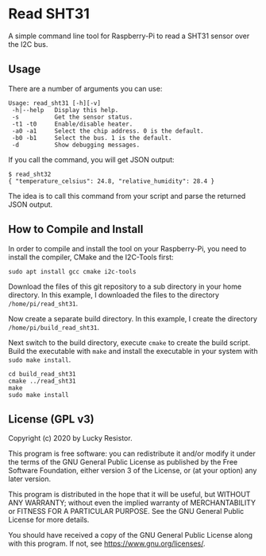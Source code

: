 
# Read SHT31

A simple command line tool for Raspberry-Pi to read a SHT31 sensor over the I2C bus.

## Usage

There are a number of arguments you can use:

```
Usage: read_sht31 [-h][-v]
 -h|--help   Display this help.
 -s          Get the sensor status.
 -t1 -t0     Enable/disable heater.
 -a0 -a1     Select the chip address. 0 is the default.
 -b0 -b1     Select the bus. 1 is the default.
 -d          Show debugging messages.
```

If you call the command, you will get JSON output:

```
$ read_sht32
{ "temperature_celsius": 24.8, "relative_humidity": 28.4 }
```

The idea is to call this command from your script and parse the returned JSON output.

## How to Compile and Install

In order to compile and install the tool on your Raspberry-Pi, you need to install the compiler, CMake and the I2C-Tools first:

```
sudo apt install gcc cmake i2c-tools
```

Download the files of this git repository to a sub directory in your home directory. In this example, I downloaded the files to the directory `/home/pi/read_sht31`.

Now create a separate build directory. In this example, I create the directory `/home/pi/build_read_sht31`.

Next switch to the build directory, execute `cmake` to create the build script. Build the executable with `make` and install the executable in your system with `sudo make install`.

```
cd build_read_sht31
cmake ../read_sht31
make
sudo make install
```

## License (GPL v3)

Copyright (c) 2020 by Lucky Resistor.

This program is free software: you can redistribute it and/or modify
it under the terms of the GNU General Public License as published by
the Free Software Foundation, either version 3 of the License, or
(at your option) any later version.

This program is distributed in the hope that it will be useful,
but WITHOUT ANY WARRANTY; without even the implied warranty of
MERCHANTABILITY or FITNESS FOR A PARTICULAR PURPOSE.  See the
GNU General Public License for more details.

You should have received a copy of the GNU General Public License
along with this program.  If not, see <https://www.gnu.org/licenses/>.

